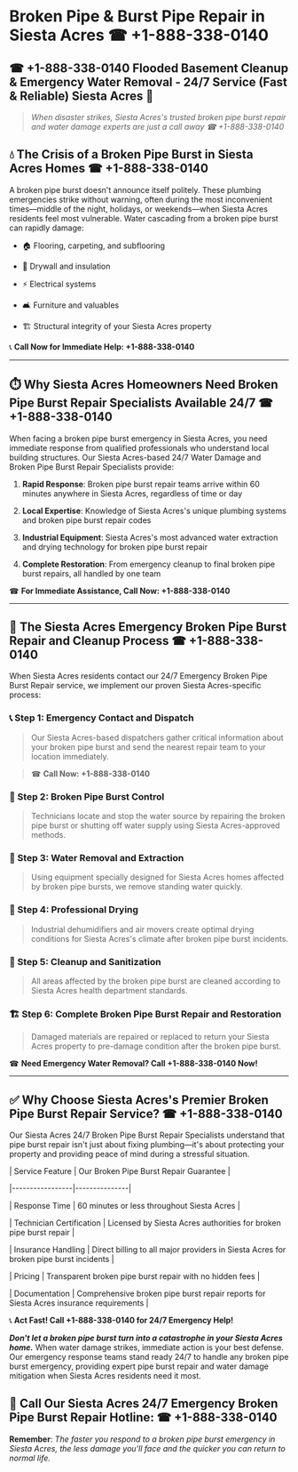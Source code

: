 # Broken Pipe & Burst Pipe Repair in Siesta Acres ☎ +1-888-338-0140  
## ☎ +1-888-338-0140 Flooded Basement Cleanup & Emergency Water Removal - 24/7 Service (Fast & Reliable) Siesta Acres 🚨  

> *When disaster strikes, Siesta Acres's trusted broken pipe burst repair and water damage experts are just a call away ☎ +1-888-338-0140*  

## 💧 The Crisis of a Broken Pipe Burst in Siesta Acres Homes ☎ +1-888-338-0140  

A broken pipe burst doesn't announce itself politely. These plumbing emergencies strike without warning, often during the most inconvenient times—middle of the night, holidays, or weekends—when Siesta Acres residents feel most vulnerable. Water cascading from a broken pipe burst can rapidly damage:  

* 🏠 Flooring, carpeting, and subflooring  
* 🧱 Drywall and insulation  
* ⚡ Electrical systems  
* 🛋️ Furniture and valuables  
* 🏗️ Structural integrity of your Siesta Acres property  

📞 **Call Now for Immediate Help: +1-888-338-0140**  

---  

## ⏱️ Why Siesta Acres Homeowners Need Broken Pipe Burst Repair Specialists Available 24/7 ☎ +1-888-338-0140  

When facing a broken pipe burst emergency in Siesta Acres, you need immediate response from qualified professionals who understand local building structures. Our Siesta Acres-based 24/7 Water Damage and Broken Pipe Burst Repair Specialists provide:  

1. **Rapid Response**: Broken pipe burst repair teams arrive within 60 minutes anywhere in Siesta Acres, regardless of time or day  
2. **Local Expertise**: Knowledge of Siesta Acres's unique plumbing systems and broken pipe burst repair codes  
3. **Industrial Equipment**: Siesta Acres's most advanced water extraction and drying technology for broken pipe burst repair  
4. **Complete Restoration**: From emergency cleanup to final broken pipe burst repairs, all handled by one team  

☎ **For Immediate Assistance, Call Now: +1-888-338-0140**  

---  

## 🔧 The Siesta Acres Emergency Broken Pipe Burst Repair and Cleanup Process ☎ +1-888-338-0140  

When Siesta Acres residents contact our 24/7 Emergency Broken Pipe Burst Repair service, we implement our proven Siesta Acres-specific process:  

### 📞 Step 1: Emergency Contact and Dispatch  
> Our Siesta Acres-based dispatchers gather critical information about your broken pipe burst and send the nearest repair team to your location immediately.  
> ☎ **Call Now: +1-888-338-0140**  

### 🚿 Step 2: Broken Pipe Burst Control  
> Technicians locate and stop the water source by repairing the broken pipe burst or shutting off water supply using Siesta Acres-approved methods.  

### 🌊 Step 3: Water Removal and Extraction  
> Using equipment specially designed for Siesta Acres homes affected by broken pipe bursts, we remove standing water quickly.  

### 💨 Step 4: Professional Drying  
> Industrial dehumidifiers and air movers create optimal drying conditions for Siesta Acres's climate after broken pipe burst incidents.  

### 🧼 Step 5: Cleanup and Sanitization  
> All areas affected by the broken pipe burst are cleaned according to Siesta Acres health department standards.  

### 🏗️ Step 6: Complete Broken Pipe Burst Repair and Restoration  
> Damaged materials are repaired or replaced to return your Siesta Acres property to pre-damage condition after the broken pipe burst.  

☎ **Need Emergency Water Removal? Call +1-888-338-0140 Now!**  

---  

## ✅ Why Choose Siesta Acres's Premier Broken Pipe Burst Repair Service? ☎ +1-888-338-0140  

Our Siesta Acres 24/7 Broken Pipe Burst Repair Specialists understand that pipe burst repair isn't just about fixing plumbing—it's about protecting your property and providing peace of mind during a stressful situation.  

| Service Feature | Our Broken Pipe Burst Repair Guarantee |  
|-----------------|---------------|  
| Response Time | 60 minutes or less throughout Siesta Acres |  
| Technician Certification | Licensed by Siesta Acres authorities for broken pipe burst repair |  
| Insurance Handling | Direct billing to all major providers in Siesta Acres for broken pipe burst incidents |  
| Pricing | Transparent broken pipe burst repair with no hidden fees |  
| Documentation | Comprehensive broken pipe burst repair reports for Siesta Acres insurance requirements |  

📞 **Act Fast! Call +1-888-338-0140 for 24/7 Emergency Help!**  

***Don't let a broken pipe burst turn into a catastrophe in your Siesta Acres home.*** When water damage strikes, immediate action is your best defense. Our emergency response teams stand ready 24/7 to handle any broken pipe burst emergency, providing expert pipe burst repair and water damage mitigation when Siesta Acres residents need it most.  

## 📱 Call Our Siesta Acres 24/7 Emergency Broken Pipe Burst Repair Hotline: ☎ +1-888-338-0140  

**Remember**: *The faster you respond to a broken pipe burst emergency in Siesta Acres, the less damage you'll face and the quicker you can return to normal life.*